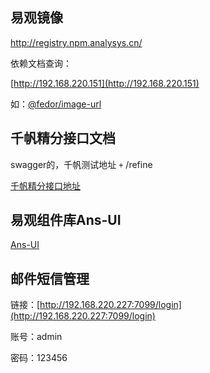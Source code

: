 <!--
 * @Author: nieloong@aliyun.com
 * @Date: 2020-09-08 15:03:24
 * @LastEditors: Loong Nie
 * @LastEditTime: 2020-09-09 10:12:27
 * @FilePath: /Note/analysysWord/日常常用.md
 * @Descripttion:
 * @version:
-->
## 易观镜像

http://registry.npm.analysys.cn/

依赖文档查询：

[http://192.168.220.151](http://192.168.220.151)

如：[@fedor/image-url](http://192.168.220.151/package/@fedor/image-url)

## 千帆精分接口文档

swagger的，千帆测试地址 `+` /refine

[千帆精分接口地址](https://qianfan6.analysys.cn/refine/swagger-ui.html)

## 易观组件库Ans-UI

[Ans-UI](http://ta2.analysys.cn/#/)

## 邮件短信管理

链接：[http://192.168.220.227:7099/login](http://192.168.220.227:7099/login)

账号：admin

密码：123456